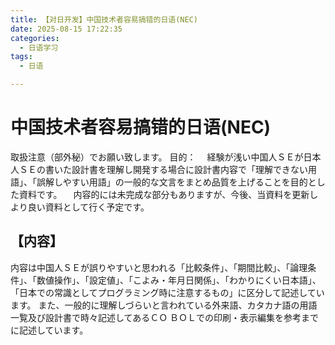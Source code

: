 ```yaml
---
title: 【对日开发】中国技术者容易搞错的日语(NEC)
date: 2025-08-15 17:22:35
categories:
  - 日语学习
tags:
  - 日语

---
```


# 中国技术者容易搞错的日语(NEC)

取扱注意（部外秘）でお願い致します。
目的：
　経験が浅い中国人ＳＥが日本人ＳＥの書いた設計書を理解し開発する場合に設計書内容で「理解できない用語」、「誤解しやすい用語」の一般的な文言をまとめ品質を上げることを目的とした資料です。
　内容的には未完成な部分もありますが、今後、当資料を更新しより良い資料として行く予定です。

## 【内容】

内容は中国人ＳＥが誤りやすいと思われる「比較条件」、「期間比較」、「論理条件」、「数値操作」、「設定値」、「こよみ・年月日関係」、「わかりにくい日本語」、「日本での常識としてプログラミング時に注意するもの」に区分して記述しています。
また、一般的に理解しづらいと言われている外来語、カタカナ語の用語一覧及び設計書で時々記述してあるＣＯ
ＢＯＬでの印刷・表示編集を参考までに記述しています。